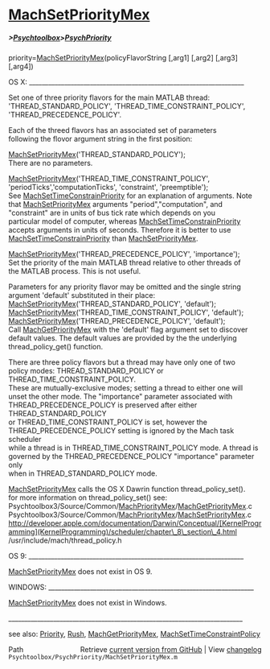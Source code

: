 # [MachSetPriorityMex](MachSetPriorityMex)
##### >[Psychtoolbox](Psychtoolbox)>[PsychPriority](PsychPriority)

priority=[MachSetPriorityMex](MachSetPriorityMex)(policyFlavorString [,arg1] [,arg2] [,arg3] [,arg4])  
  
OS X: \_\_\_\_\_\_\_\_\_\_\_\_\_\_\_\_\_\_\_\_\_\_\_\_\_\_\_\_\_\_\_\_\_\_\_\_\_\_\_\_\_\_\_\_\_\_\_\_\_\_\_\_\_\_\_\_\_\_\_\_\_\_\_\_\_\_\_  
  
Set  one of three priority flavors for the main MATLAB thread:  
'THREAD\_STANDARD\_POLICY', 'THREAD\_TIME\_CONSTRAINT\_POLICY',  
'THREAD\_PRECEDENCE\_POLICY'.  
  
Each of the threed flavors has an associated set of parameters   
following the flovor argument string in the first position:  
  
[MachSetPriorityMex](MachSetPriorityMex)('THREAD\_STANDARD\_POLICY');  
 There are no parameters.      
  
[MachSetPriorityMex](MachSetPriorityMex)('THREAD\_TIME\_CONSTRAINT\_POLICY',  
'periodTicks','computationTicks', 'constraint', 'preemptible');  
 See [MachSetTimeConstrainPriority](MachSetTimeConstrainPriority) for an explanation of arguments.  Note  
 that [MachSetPriorityMex](MachSetPriorityMex) arguments "period","computation", and  
 "constraint" are in units of bus tick rate which depends on you  
 particular model of computer, whereas [MachSetTimeConstrainPriority](MachSetTimeConstrainPriority)  
 accepts arguments in units of seconds.  Therefore it is better to use  
 [MachSetTimeConstrainPriority](MachSetTimeConstrainPriority) than [MachSetPriorityMex](MachSetPriorityMex).    
  
[MachSetPriorityMex](MachSetPriorityMex)('THREAD\_PRECEDENCE\_POLICY', 'importance');  
 Set the priority of the main MATLAB thread relative to other threads of  
 the MATLAB process.  This is not useful.    
  
Parameters for any priority flavor may be omitted and the single string  
argument 'default' substituted in their place:    
  [MachSetPriorityMex](MachSetPriorityMex)('THREAD\_STANDARD\_POLICY', 'default');  
  [MachSetPriorityMex](MachSetPriorityMex)('THREAD\_TIME\_CONSTRAINT\_POLICY', 'default');  
  [MachSetPriorityMex](MachSetPriorityMex)('THREAD\_PRECEDENCE\_POLICY', 'default');  
Call [MachGetPriorityMex](MachGetPriorityMex) with the 'default' flag argument set to discover  
default values. The default values are provided by the the underlying  
thread\_policy\_get() function.  
  
There are three policy flavors but a thread may have only one of two   
policy modes: THREAD\_STANDARD\_POLICY or THREAD\_TIME\_CONSTRAINT\_POLICY.  
These are mutually-exclusive modes; setting a thread to either one will   
unset the other mode.  The "importance" parameter associated with   
THREAD\_PRECEDENCE\_POLICY is preserved after either THREAD\_STANDARD\_POLICY  
or THREAD\_TIME\_CONSTRAINT\_POLICY is set, however the  
THREAD\_PRECEDENCE\_POLICY setting is ignored by the Mach task scheduler  
while a thread is in  THREAD\_TIME\_CONSTRAINT\_POLICY mode.  A thread is  
governed by the   THREAD\_PRECEDENCE\_POLICY "importance" parameter only  
when in THREAD\_STANDARD\_POLICY mode.    
  
[MachSetPriorityMex](MachSetPriorityMex) calls the OS X Dawrin function thread\_policy\_set().  
for more information on thread\_policy\_set() see:  
Psychtoolbox3/Source/Common/[MachPriorityMex](MachPriorityMex)/[MachGetPriorityMex](MachGetPriorityMex).c  
Psychtoolbox3/Source/Common/[MachPriorityMex](MachPriorityMex)/[MachSetPriorityMex](MachSetPriorityMex).c  
http://developer.apple.com/documentation/Darwin/Conceptual/[KernelProgramming](KernelProgramming)/scheduler/chapter\_8\_section\_4.html  
/usr/include/mach/thread\_policy.h  
  
OS 9: \_\_\_\_\_\_\_\_\_\_\_\_\_\_\_\_\_\_\_\_\_\_\_\_\_\_\_\_\_\_\_\_\_\_\_\_\_\_\_\_\_\_\_\_\_\_\_\_\_\_\_\_\_\_\_\_\_\_\_\_\_\_\_\_\_\_\_  
  
[MachSetPriorityMex](MachSetPriorityMex) does not exist in OS 9.   
  
WINDOWS: \_\_\_\_\_\_\_\_\_\_\_\_\_\_\_\_\_\_\_\_\_\_\_\_\_\_\_\_\_\_\_\_\_\_\_\_\_\_\_\_\_\_\_\_\_\_\_\_\_\_\_\_\_\_\_\_\_\_\_\_\_\_\_\_  
  
[MachSetPriorityMex](MachSetPriorityMex) does not exist in Windows.  
  
\_\_\_\_\_\_\_\_\_\_\_\_\_\_\_\_\_\_\_\_\_\_\_\_\_\_\_\_\_\_\_\_\_\_\_\_\_\_\_\_\_\_\_\_\_\_\_\_\_\_\_\_\_\_\_\_\_\_\_\_\_\_\_\_\_\_\_\_\_\_\_\_\_  
  
see also: [Priority](Priority), [Rush](Rush), [MachGetPriorityMex](MachGetPriorityMex), [MachSetTimeConstraintPolicy](MachSetTimeConstraintPolicy)  




<div class="code_header" style="text-align:right;">
  <span style="float:left;">Path&nbsp;&nbsp;</span> <span class="counter">Retrieve <a href=
  "https://raw.github.com/Psychtoolbox-3/Psychtoolbox-3/beta/Psychtoolbox/PsychPriority/MachSetPriorityMex.m">current version from GitHub</a> | View <a href=
  "https://github.com/Psychtoolbox-3/Psychtoolbox-3/commits/beta/Psychtoolbox/PsychPriority/MachSetPriorityMex.m">changelog</a></span>
</div>
<div class="code">
  <code>Psychtoolbox/PsychPriority/MachSetPriorityMex.m</code>
</div>

